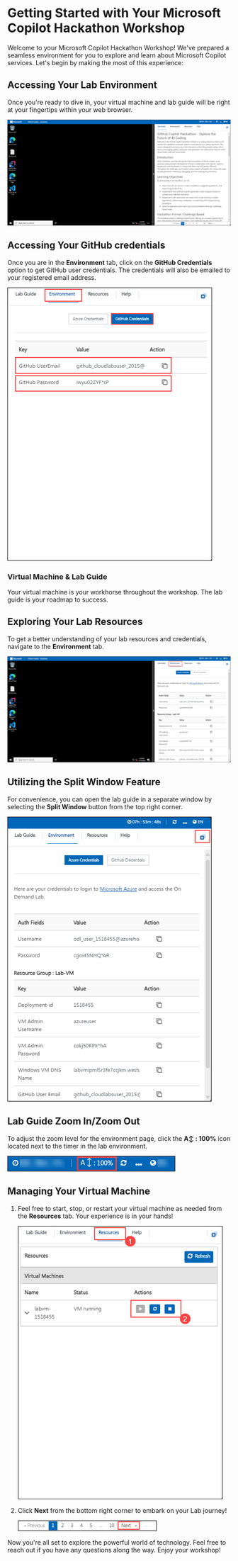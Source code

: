# Getting Started with Your Microsoft Copilot Hackathon Workshop

Welcome to your Microsoft Copilot Hackathon Workshop! We've prepared a seamless environment for you to explore and learn about Microsoft Copilot services. Let's begin by making the most of this experience:

## Accessing Your Lab Environment

Once you're ready to dive in, your virtual machine and lab guide will be right at your fingertips within your web browser.

![](../../media/new-github-copilot-hack-01.png)

## Accessing Your GitHub credentials

Once you are in the **Environment** tab, click on the **GitHub Credentials** option to get GitHub user credentials. The credentials will also be emailed to your registered email address.

![](../../media/new-github-copilot-hack-02.png)

### Virtual Machine & Lab Guide

Your virtual machine is your workhorse throughout the workshop. The lab guide is your roadmap to success.

## Exploring Your Lab Resources

To get a better understanding of your lab resources and credentials, navigate to the **Environment** tab.

![](../../media/new-github-copilot-hack-03.png)

## Utilizing the Split Window Feature

For convenience, you can open the lab guide in a separate window by selecting the **Split Window** button from the top right corner.

![](../../media/new-github-copilot-hack-04.png)

## Lab Guide Zoom In/Zoom Out
 
To adjust the zoom level for the environment page, click the **A↕ : 100%** icon located next to the timer in the lab environment.

![](../../media/zoom-feature.png)

## Managing Your Virtual Machine

1. Feel free to start, stop, or restart your virtual machine as needed from the **Resources** tab. Your experience is in your hands!

    ![](../../media/new-github-copilot-hack-05.png)

1. Click **Next** from the bottom right corner to embark on your Lab journey!

    ![](../../media/github-hack-getting-6.png)

Now you're all set to explore the powerful world of technology. Feel free to reach out if you have any questions along the way. Enjoy your workshop!
